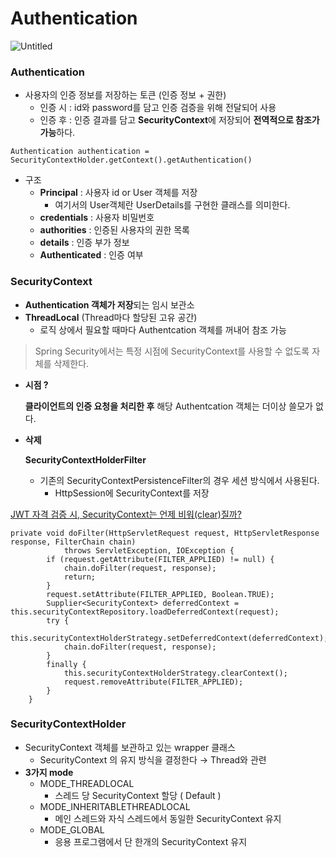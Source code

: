 # Authentication

![Untitled](https://user-images.githubusercontent.com/84346055/277730138-0dbb5307-62ab-4495-8212-08fe9c3ee06a.png)

### Authentication

- 사용자의 인증 정보를 저장하는 토큰 (인증 정보 + 권한)
    - 인증 시 : id와 password를 담고 인증 검증을 위해 전달되어 사용
    - 인증 후 : 인증 결과를 담고 **SecurityContext**에 저장되어 **전역적으로 참조가 가능**하다.

```
Authentication authentication = SecurityContextHolder.getContext().getAuthentication()
```

- 구조
    - **Principal** : 사용자 id or User 객체를 저장
        - 여기서의 User객체란 UserDetails를 구현한 클래스를 의미한다.
    - **credentials** : 사용자 비밀번호
    - **authorities** : 인증된 사용자의 권한 목록
    - **details** : 인증 부가 정보
    - **Authenticated** : 인증 여부

### SecurityContext

- **Authentication 객체가 저장**되는 임시 보관소
- **ThreadLocal** (Thread마다 할당된 고유 공간)
    - 로직 상에서 필요할 때마다 Authentcation 객체를 꺼내어 참조 가능

> Spring Security에서는 특정 시점에 SecurityContext를 사용할 수 없도록 자체를 삭제한다.
>
- **시점 ?**

  **클라이언트의 인증 요청을 처리한 후** 해당 Authentcation 객체는 더이상 쓸모가 없다.

- **삭제**

  **SecurityContextHolderFilter**

    - 기존의 SecurityContextPersistenceFilter의 경우 세션 방식에서 사용된다.
        - HttpSession에 SecurityContext를 저장

[JWT 자격 검증 시, SecurityContext는 언제 비워(clear)질까?](https://itvillage.tistory.com/60)

```
private void doFilter(HttpServletRequest request, HttpServletResponse response, FilterChain chain)
			throws ServletException, IOException {
		if (request.getAttribute(FILTER_APPLIED) != null) {
			chain.doFilter(request, response);
			return;
		}
		request.setAttribute(FILTER_APPLIED, Boolean.TRUE);
		Supplier<SecurityContext> deferredContext = this.securityContextRepository.loadDeferredContext(request);
		try {
			this.securityContextHolderStrategy.setDeferredContext(deferredContext);
			chain.doFilter(request, response);
		}
		finally {
			this.securityContextHolderStrategy.clearContext();
			request.removeAttribute(FILTER_APPLIED);
		}
	}
```

### SecurityContextHolder

- SecurityContext 객체를 보관하고 있는 wrapper 클래스
    - SecurityContext 의 유지 방식을 결정한다 → Thread와 관련
- **3가지 mode**
    - MODE_THREADLOCAL
        - 스레드 당 SecurityContext 할당 ( Default )
    - MODE_INHERITABLETHREADLOCAL
        - 메인 스레드와 자식 스레드에서 동일한 SecurityContext 유지
    - MODE_GLOBAL
        - 응용 프로그램에서 단 한개의 SecurityContext 유지
